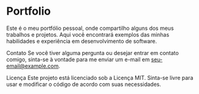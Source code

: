 # Portfolio

Este é o meu portfólio pessoal, onde compartilho alguns dos meus trabalhos e projetos. Aqui você encontrará exemplos das minhas habilidades e experiência em desenvolvimento de software.

Contato
Se você tiver alguma pergunta ou desejar entrar em contato comigo, sinta-se à vontade para me enviar um e-mail em seu-email@example.com.

Licença
Este projeto está licenciado sob a Licença MIT. Sinta-se livre para usar e modificar o código de acordo com suas necessidades.
